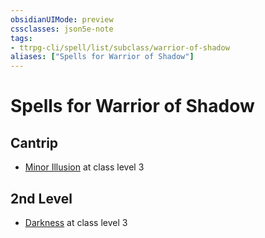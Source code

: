 ```yaml
---
obsidianUIMode: preview
cssclasses: json5e-note
tags:
- ttrpg-cli/spell/list/subclass/warrior-of-shadow
aliases: ["Spells for Warrior of Shadow"]
---
```

# Spells for Warrior of Shadow

## Cantrip

- [Minor Illusion](3-Mechanics/CLI/spells/minor-illusion-xphb.md "XPHB") at class level 3

## 2nd Level

- [Darkness](3-Mechanics/CLI/spells/darkness-xphb.md "XPHB") at class level 3